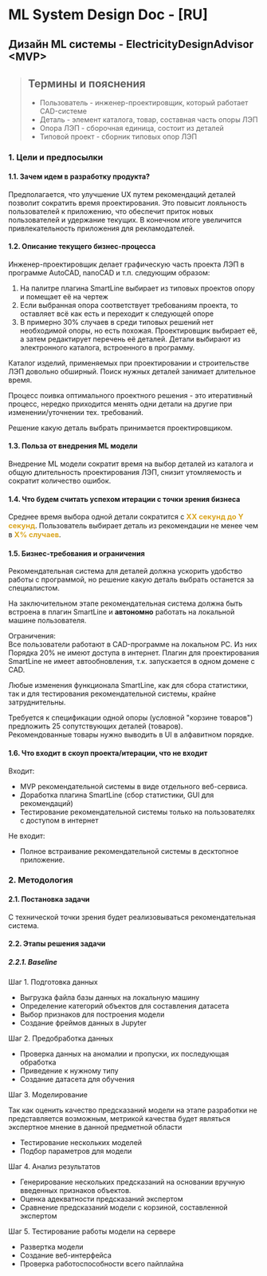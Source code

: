 # ML System Design Doc - [RU]
## Дизайн ML системы - ElectricityDesignAdvisor \<MVP\>

> ## Термины и пояснения
> - Пользователь - инженер-проектировщик, который работает CAD-системе
> - Деталь - элемент каталога, товар, составная часть опоры ЛЭП
> - Опора ЛЭП - сборочная единица, состоит из деталей
> - Типовой проект - сборник типовых опор ЛЭП

### 1. Цели и предпосылки
#### 1.1. Зачем идем в разработку продукта?
Предполагается, что улучшение UX путем рекомендаций деталей позволит сократить время проектирования.
Это повысит лояльность пользователей к приложению, что обеспечит приток новых пользователей и удержание текущих.
В конечном итоге увеличится привлекательность приложения для рекламодателей.

#### 1.2. Описание текущего бизнес-процесса
Инженер-проектировщик делает графическую часть проекта ЛЭП в программе AutoCAD, nanoCAD и т.п. следующим образом:
1. На палитре плагина SmartLine выбирает из типовых проектов опору и помещает её на чертеж
2. Если выбранная опора соответствует требованиям проекта, то оставляет всё как есть и переходит к следующей опоре
3. В примерно 30% случаев в среди типовых решений нет необходимой опоры, но есть похожая. Проектировщик выбирает её, а затем редактирует перечень её деталей. Детали выбирают из электронного каталога, встроенного в программу.

Каталог изделий, применяемых при проектировании и строительстве ЛЭП довольно обширный.
Поиск нужных деталей занимает длительное время.

Процесс поивка оптимального проектного решения - это итеративный процесс, нередко приходится менять одни детали на другие при изменении/уточнении тех. требований.

Решение какую деталь выбрать принимается проектировщиком.

#### 1.3. Польза от внедрения ML модели
Внедрение ML модели сократит время на выбор деталей из каталога и общую длительность проектирования ЛЭП,
снизит утомляемость и сократит количество ошибок.

#### 1.4. Что будем считать успехом итерации с точки зрения бизнеса
Среднее время выбора одной детали сократится с <span style="font-size: 11pt; color: goldenrod; font-weight:bold">ХХ секунд до Y секунд</span>.
Пользователь выбирает деталь из рекомендации не менее чем в
<span style="font-size: 11pt; color: goldenrod; font-weight:bold">Х% случаев</span>.

#### 1.5. Бизнес-требования и ограничения
Рекомендательная система для деталей должна ускорить удобство работы с программой, но решение какую деталь выбрать останется за специалистом.

На заключительном этапе рекомендательная система должна быть встроена в плагин SmartLine и **автономно** работать на локальной машине пользователя.

Ограничения:  
Все пользователи работают в CAD-программе на локальном PC. Из них Порядка 20% не имеют доступа в интернет.
Плагин для проектирования SmartLine не имеет автообновления, т.к. запускается в одном домене с CAD.

Любые изменения функционала SmartLine, как для сбора статистики, так и для тестирования рекомендательной системы, крайне затруднительны.

Требуется к спецификации одной опоры (условной "корзине товаров") предложить 25 сопутствующих деталей (товаров).  
Рекомендованные товары нужно выводить в UI в алфавитном порядке.

#### 1.6. Что входит в скоуп проекта/итерации, что не входит
Входит:
- MVP рекомендательной системы в виде отдельного веб-сервиса. 
- Доработка плагина SmartLine (сбор статистики, GUI для рекомендаций)
- Тестирование рекомендательной системы только на пользователях с доступом в интернет

Не входит:  
- Полное встраивание рекомендательной системы в десктопное приложение.


### 2. Методология
#### 2.1. Постановка задачи
С технической точки зрения будет реализовываться рекомендательная система.
#### 2.2. Этапы решения задачи
##### 2.2.1. Baseline
Шаг 1. Подготовка данных
- Выгрузка файла базы данных на локальную машину
- Определение категорий объектов для составления датасета
- Выбор признаков для построения модели
- Создание фреймов данных в Jupyter

Шаг 2. Предобработка данных
- Проверка данных на аномалии и пропуски, их последующая обработка
- Приведение к нужному типу
- Создание датасета для обучения

Шаг 3. Моделирование

Так как оценить качество предсказаний модели на этапе разработки не представляется возможным, метрикой качества будет являться экспертное мнение в данной предметной области
- Тестирование нескольких моделей
- Подбор параметров для модели

Шаг 4. Анализ результатов
- Генерирование нескольких предсказаний на основании вручную введенных признаков объектов.
- Оценка адекватности предсказаний экспертом
- Сравнение предсказаний модели с корзиной, составленной экспертом

Шаг 5. Тестирование работы модели на сервере
- Развертка модели
- Создание веб-интерфейса
- Проверка работоспособности всего пайплайна